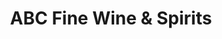 ---
title: "ABC Fine Wine & Spirits"
url: /winter-park/abc-fine-wine-und-spirits/
shop: Spirituosen
---